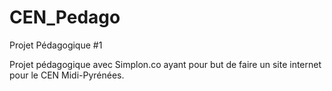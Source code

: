 # CEN_Pedago
Projet Pédagogique #1

Projet pédagogique avec Simplon.co ayant pour but de faire un site internet pour le CEN Midi-Pyrénées.
